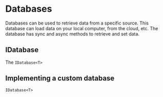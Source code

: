 # Databases

Databases can be used to retrieve data from a specific source. This database can load data on your local computer, from the cloud, etc. The database has sync and async methods to retrieve and set data.

## IDatabase<T>

The ```IDatabase<T>``` 


## Implementing a custom database

```IDatabase<T>```